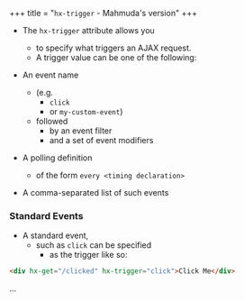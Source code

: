 +++
title = "`hx-trigger` - Mahmuda's version"
+++

- The `hx-trigger` attribute allows you
  - to specify what triggers an AJAX request.
  - A trigger value can be one of the following:

- An event name
  - (e.g.
    - `click`
    - or `my-custom-event`)
  - followed
    - by an event filter
    - and a set of event modifiers
- A polling definition
  - of the form `every <timing declaration>`
- A comma-separated list of such events

### Standard Events

- A standard event,
  - such as `click` can be specified
    - as the trigger like so:

```html
<div hx-get="/clicked" hx-trigger="click">Click Me</div>
```

...
